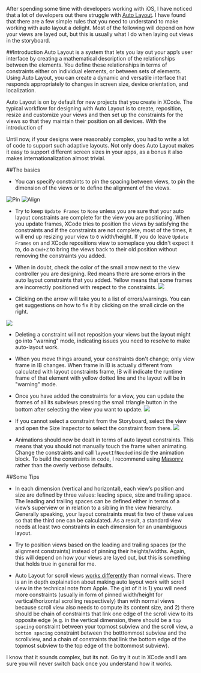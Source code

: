 After spending some time with developers working with iOS, I have noticed that a lot of developers out there struggle with [Auto Layout](https://developer.apple.com/library/ios/documentation/UserExperience/Conceptual/AutolayoutPG/Introduction/Introduction.html). I have found that there are a few simple rules that you need to understand to make working with auto layout a delight. Most of the following will depend on how your views are layed out, but this is usually what I do when laying out views in the storyboard.

##Introduction 
Auto Layout is a system that lets you lay out your app’s user interface by creating a mathematical description of the relationships between the elements. You define these relationships in terms of constraints either on individual elements, or between sets of elements. Using Auto Layout, you can create a dynamic and versatile interface that responds appropriately to changes in screen size, device orientation, and localization.

Auto Layout is on by default for new projects that you create in XCode. The typical workflow for designing with Auto Layout is to create, reposition, resize and customize your views and then set up the constraints for the views so that they maintain their position on all devices. With the introduction of

Until now, if your designs were reasonably complex, you had to write a lot of code to support such adaptive layouts. Not only does Auto Layout makes it easy to support different screen sizes in your apps, as a bonus it also makes internationalization almost trivial.

##The basics

* You can specify constraints to pin the spacing between views, to pin the dimension of the views or to define the alignment of the views. 

![Pin](http://res.cloudinary.com/http-pulkitgoyal-in/image/upload/c_scale,w_300/v1418056426/Pin_hlrlcx.png)
![Align](http://res.cloudinary.com/http-pulkitgoyal-in/image/upload/c_scale,w_300/v1418056427/Align_ziggks.png)

* Try to keep `Update Frames` to `None` unless you are sure that your auto layout constraints are complete for the view you are positioning. When you update frames, XCode tries to position the views by satisfying the constraints and if the constraints are not complete, most of the times, it will end up resizing your view to `0` width/height. If you do leave `Update Frames` on and XCode repositions view to someplace you didn't expect it to, do a `Cmd+Z` to bring the views back to their old position without removing the constraints you added. 
* When in doubt, check the color of the small arrow next to the view controller you are designing. Red means there are some errors in the auto layout constraints that you added. Yellow means that some frames are incorrectly positioned with respect to the constraints. 
![](http://res.cloudinary.com/http-pulkitgoyal-in/image/upload/c_scale,w_400/v1418058060/Screen_Shot_2014-12-08_at_18_00_15_z1s9kt.png)

* Clicking on the arrow will take you to a list of errors/warnings. You can get suggestions on how to fix it by clicking on the small circle on the right.

![](http://res.cloudinary.com/http-pulkitgoyal-in/image/upload/c_scale,w_400/v1418058275/Screen_Shot_2014-12-08_at_18_03_10_vgz4ku.png)

* Deleting a constraint will not reposition your views but the layout might go into "warning" mode, indicating issues you need to resolve to make auto-layout work.

* When you move things around, your constraints don't change; only view frame in IB changes. When frame in IB is actually different from calculated with layout constraints frame, IB will indicate the runtime frame of that element with yellow dotted line and the layout will be in "warning" mode.

* Once you have added the constraints for a view, you can update the frames of all its subviews pressing the small triangle button in the bottom after selecting the view you want to update. 
![](http://res.cloudinary.com/http-pulkitgoyal-in/image/upload/c_scale,w_400/v1418058476/Screen_Shot_2014-12-08_at_18_05_56_e8dfps.png)

* If you cannot select a constraint from the Storyboard, select the view and open the Size Inspector to select the constraint from there. 
![](http://res.cloudinary.com/http-pulkitgoyal-in/image/upload/c_scale,w_400/v1418058830/Screen_Shot_2014-12-08_at_18_13_31_kq1gpe.png)

* Animations should now be dealt in terms of auto layout constraints. This means that you should not manually touch the frame when animating. Change the constraints and call `layoutIfNeeded` inside the animation block. To build the constraints in code, I recommend using [Masonry](https://github.com/Masonry/Masonry) rather than the overly verbose defaults. 

##Some Tips
* In each dimension (vertical and horizontal), each view’s position and size are defined by three values: leading space, size and trailing space. The leading and trailing spaces can be defined either in terms of a view’s superview or in relation to a sibling in the view hierarchy. Generally speaking, your layout constraints must fix two of these values so that the third one can be calculated. As a result, a standard view needs at least two constraints in each dimension for an unambiguous layout.

* Try to position views based on the leading and trailing spaces (or the alignment constraints) instead of pinning their heights/widths. Again, this will depend on how your views are layed out, but this is something that holds true in general for me. 

* Auto Layout for scroll views [works differently](https://developer.apple.com/library/ios/technotes/tn2154/_index.html) than normal views. There is an in depth explaination about making auto layout work with scroll view in the technical note from Apple. The gist of it is 1) you will need more constraints (usually in form of pinned width/height for vertical/horizontal scrolling respectively) than with normal views because scroll view also needs to compute its content size, and 2) there should be chain of constraints that link one edge of the scroll view to its opposite edge (e.g. in the vertical dimension, there should be a `top spacing` constraint between your topmost subview and the scroll view, a `bottom spacing` constraint between the botttommost subview and the scrollview, and a chain of constraints that link the bottom edge of the topmost subview to the top edge of the bottommost subview).

I know that it sounds complex, but its not. Go try it out in XCode and I am sure you will never switch back once you understand how it works. 